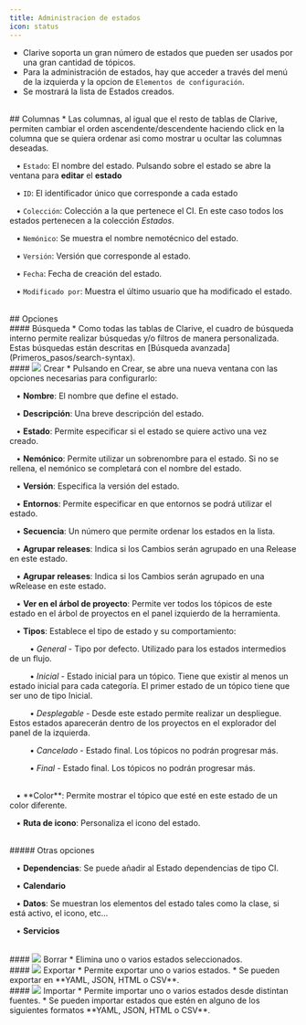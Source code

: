 ```yaml
---
title: Administracion de estados
icon: status
---
```

* Clarive soporta un gran número de estados que pueden ser usados por una gran cantidad de tópicos.
* Para la administración de estados, hay que acceder a través del menú de la izquierda y la opcion de `Elementos de configuración`.
* Se mostrará la lista de Estados creados. 

<br />
## Columnas
* Las columnas, al igual que el resto de tablas de Clarive, permiten cambiar el orden ascendente/descendente haciendo click en la columna que se quiera ordenar asi como mostrar u ocultar las columnas deseadas.<br />

&nbsp; &nbsp;• `Estado`: El nombre del estado. Pulsando sobre el estado se abre la ventana para **editar** el **estado** <br />

&nbsp; &nbsp;• `ID`: El identificador único que corresponde a cada estado <br />

&nbsp; &nbsp;• `Colección`: Colección a la que pertenece el CI. En este caso todos los estados pertenecen a la colección *Estados*. <br />

&nbsp; &nbsp;• `Nemónico`: Se muestra el nombre nemotécnico del estado. <br />

&nbsp; &nbsp;• `Versión`: Versión que corresponde al estado. <br />

&nbsp; &nbsp;• `Fecha`: Fecha de creación del estado. <br />

&nbsp; &nbsp;• `Modificado por`: Muestra el último usuario que ha modificado el estado.



<br />
## Opciones

<br />
#### Búsqueda
* Como todas las tablas de Clarive, el cuadro de búsqueda interno permite realizar búsquedas y/o filtros de manera personalizada. Estas búsquedas están descritas en [Búsqueda avanzada](Primeros_pasos/search-syntax).

<br />
#### <img src="/static/images/icons/add.gif" /> Crear
* Pulsando en Crear, se abre una nueva ventana con las opciones necesarias para configurarlo: <br />

&nbsp; &nbsp;• **Nombre**: El nombre que define el estado.<br />

&nbsp; &nbsp;• **Descripción**: Una breve descripción del estado. <br />

&nbsp; &nbsp;• **Estado**: Permite especificar si el estado se quiere activo una vez creado. <br />

&nbsp; &nbsp;• **Nemónico**: Permite utilizar un sobrenombre para el estado. Si no se rellena, el nemónico se completará con el nombre del estado. <br />

&nbsp; &nbsp;• **Versión**: Especifica la versión del estado. <br />

&nbsp; &nbsp;• **Entornos**: Permite especificar en que entornos se podrá utilizar el estado. <br />

&nbsp; &nbsp;• **Secuencia**: Un número que permite ordenar los estados en la lista. <br />

&nbsp; &nbsp;• **Agrupar releases**: Indica si los Cambios serán agrupado en una Release en este estado. <br />

&nbsp; &nbsp;• **Agrupar releases**: Indica si los Cambios serán agrupado en una wRelease en este estado. <br />

&nbsp; &nbsp;• **Ver en el árbol de proyecto**: Permite ver todos los tópicos de este estado en el árbol de proyectos en el panel izquierdo de la herramienta. 

&nbsp; &nbsp;• **Tipos**: Establece el tipo de estado y su comportamiento: <br />

&nbsp; &nbsp;&nbsp; &nbsp;&nbsp; &nbsp;• *General* - Tipo por defecto. Utilizado para los estados intermedios de un flujo. <br />

&nbsp; &nbsp;&nbsp; &nbsp;&nbsp; &nbsp;• *Inicial* - Estado inicial para un tópico. Tiene que existir al menos un estado inicial para cada categoría. El primer estado de un tópico tiene que ser uno de tipo Inicial. <br />

&nbsp; &nbsp;&nbsp; &nbsp;&nbsp; &nbsp;• *Desplegable* - Desde este estado permite realizar un despliegue. Estos estados aparecerán dentro de los proyectos en el explorador del panel de la izquierda. <br />

&nbsp; &nbsp;&nbsp; &nbsp;&nbsp; &nbsp;• *Cancelado* - Estado final. Los tópicos no podrán progresar más. <br />

&nbsp; &nbsp;&nbsp; &nbsp;&nbsp; &nbsp;• *Final*  - Estado final. Los tópicos no podrán progresar más. <br />

<br />
&nbsp; &nbsp;• **Color**: Permite mostrar el tópico que esté en este estado de un color diferente. <br />

&nbsp; &nbsp;• **Ruta de icono**: Personaliza el icono del estado.


<br />
##### Otras opciones

<br />

&nbsp; &nbsp;• **Dependencias**: Se puede añadir al Estado dependencias de tipo CI. <br />

&nbsp; &nbsp;• **Calendario** <br />

&nbsp; &nbsp;• **Datos**: Se muestran los elementos del estado tales como la clase, si está activo, el icono, etc... <br />

&nbsp; &nbsp;• **Servicios**<br />

<br />
#### <img src="/static/images/icons/delete_.png" /> Borrar
* Elimina uno o varios estados seleccionados.

<br />
#### <img src="/static/images/icons/export.png" /> Exportar
* Permite exportar uno o varios estados. 
* Se pueden exportar en **YAML, JSON, HTML o CSV**.

<br />
#### <img src="/static/images/icons/import.png" /> Importar
* Permite importar uno o varios estados desde distintan fuentes. 
* Se pueden importar estados que estén en alguno de los siguientes formatos **YAML, JSON, HTML o CSV**.